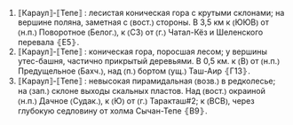 ---
---

1. ⟦Караул⟧-⟦Тепе⟧
: лесистая коническая гора с крутыми склонами; на вершине поляна, заметная с ⦅вост.⦆ стороны. В 3,5 км к ⦅ЮЮВ⦆ от ⦅н.п.⦆ Поворотное ⦅Белог.⦆, к ⦅СЗ⦆ от ⦅г.⦆ Чатал-Кёз и Шеленского перевала ⦃Е5⦄.
2. ⟦Караул⟧-⟦Тепе⟧
: коническая гора, поросшая лесом; у вершины утес-башня, частично прикрытый деревьями. В 0,5 км. к ⦅В⦆ от ⦅н.п.⦆ Предущельное ⦅Бахч.⦆, над ⦅п.⦆ бортом ⦅ущ.⦆ Таш-Аир ⦃Г13⦄.
3. ⟦Караул⟧-⟦Тепе⟧
: невысокая пирамидальная ⦅возв.⦆ в редколесье; на ⦅зап.⦆ склоне выходы скальных пластов. Над ⦅вост.⦆ окраиной ⦅н.п.⦆ Дачное ⦅Судак.⦆, к ⦅Ю⦆ от ⦅г.⦆ Таракташ#2; к ⦅ВСВ⦆, через глубокую седловину от холма Сычан-Тепе ⦃В9⦄.

